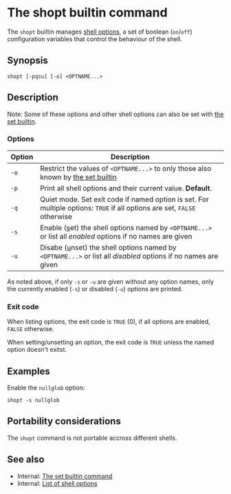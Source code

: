 # The shopt builtin command

The `shopt` builtin manages [shell options](/internals/shell_options), a
set of boolean (`on`/`off`) configuration variables that control the
behaviour of the shell.

## Synopsis

    shopt [-pqsu] [-o] <OPTNAME...>

## Description

Note: Some of these options and other shell options can also be set with
[the set builtin](/commands/builtin/set).

### Options

| Option | Description                                                                                                              |
|--------|--------------------------------------------------------------------------------------------------------------------------|
| `-o`   | Restrict the values of `<OPTNAME...>` to only those also known by [the set builtin](/commands/builtin/set)               |
| `-p`   | Print all shell options and their current value. **Default**.                                                            |
| `-q`   | Quiet mode. Set exit code if named option is set. For multiple options: `TRUE` if all options are set, `FALSE` otherwise |
| `-s`   | Enable (<u>s</u>et) the shell options named by `<OPTNAME...>` or list all *enabled* options if no names are given        |
| `-u`   | Disabe (<u>u</u>nset) the shell options named by `<OPTNAME...>` or list all *disabled* options if no names are given     |

As noted above, if only `-s` or `-u` are given without any option names,
only the currently enabled (`-s`) or disabled (`-u`) options are
printed.

### Exit code

When listing options, the exit code is `TRUE` (0), if all options are
enabled, `FALSE` otherwise.

When setting/unsetting an option, the exit code is `TRUE` unless the
named option doesn't exitst.

## Examples

Enable the `nullglob` option:

    shopt -s nullglob

## Portability considerations

The `shopt` command is not portable accross different shells.

## See also

- Internal: [The set builtin command](/commands/builtin/set)
- Internal: [List of shell options](/internals/shell_options)
